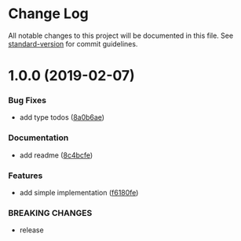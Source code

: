 # Change Log

All notable changes to this project will be documented in this file. See [standard-version](https://github.com/conventional-changelog/standard-version) for commit guidelines.

<a name="1.0.0"></a>
# 1.0.0 (2019-02-07)


### Bug Fixes

* add type todos ([8a0b6ae](https://github.com/igorkamyshev/redux-clear/commit/8a0b6ae))


### Documentation

* add readme ([8c4bcfe](https://github.com/igorkamyshev/redux-clear/commit/8c4bcfe))


### Features

* add simple implementation ([f6180fe](https://github.com/igorkamyshev/redux-clear/commit/f6180fe))


### BREAKING CHANGES

* release
